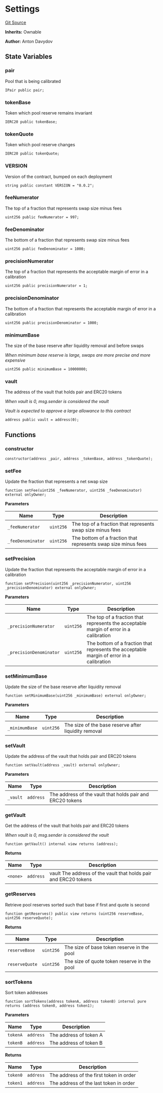 # Settings
[Git Source](https://github.com/fetsorn/calibrator/blob/0f389c961061dc866d857aec6275ad5a77652230/contracts/Settings.sol)

**Inherits:**
Ownable

**Author:**
Anton Davydov


## State Variables
### pair
Pool that is being calibrated


```solidity
IPair public pair;
```


### tokenBase
Token which pool reserve remains invariant


```solidity
IERC20 public tokenBase;
```


### tokenQuote
Token which pool reserve changes


```solidity
IERC20 public tokenQuote;
```


### VERSION
Version of the contract, bumped on each deployment


```solidity
string public constant VERSION = "0.0.2";
```


### feeNumerator
The top of a fraction that represents swap size minus fees


```solidity
uint256 public feeNumerator = 997;
```


### feeDenominator
The bottom of a fraction that represents swap size minus fees


```solidity
uint256 public feeDenominator = 1000;
```


### precisionNumerator
The top of a fraction that represents the acceptable margin of error in a calibration


```solidity
uint256 public precisionNumerator = 1;
```


### precisionDenominator
The bottom of a fraction that represents the acceptable margin of error in a calibration


```solidity
uint256 public precisionDenominator = 1000;
```


### minimumBase
The size of the base reserve after liquidity removal and before swaps

*When minimum base reserve is large, swaps are more precise and more expensive*


```solidity
uint256 public minimumBase = 10000000;
```


### vault
The address of the vault that holds pair and ERC20 tokens

*When vault is 0, msg.sender is considered the vault*

*Vault is expected to approve a large allowance to this contract*


```solidity
address public vault = address(0);
```


## Functions
### constructor


```solidity
constructor(address _pair, address _tokenBase, address _tokenQuote);
```

### setFee

Update the fraction that represents a net swap size


```solidity
function setFee(uint256 _feeNumerator, uint256 _feeDenominator) external onlyOwner;
```
**Parameters**

|Name|Type|Description|
|----|----|-----------|
|`_feeNumerator`|`uint256`|The top of a fraction that represents swap size minus fees|
|`_feeDenominator`|`uint256`|The bottom of a fraction that represents swap size minus fees|


### setPrecision

Update the fraction that represents the acceptable margin of error in a calibration


```solidity
function setPrecision(uint256 _precisionNumerator, uint256 _precisionDenominator) external onlyOwner;
```
**Parameters**

|Name|Type|Description|
|----|----|-----------|
|`_precisionNumerator`|`uint256`|The top of a fraction that represents the acceptable margin of error in a calibration|
|`_precisionDenominator`|`uint256`|The bottom of a fraction that represents the acceptable margin of error in a calibration|


### setMinimumBase

Update the size of the base reserve after liquidity removal


```solidity
function setMinimumBase(uint256 _minimumBase) external onlyOwner;
```
**Parameters**

|Name|Type|Description|
|----|----|-----------|
|`_minimumBase`|`uint256`|The size of the base reserve after liquidity removal|


### setVault

Update the address of the vault that holds pair and ERC20 tokens


```solidity
function setVault(address _vault) external onlyOwner;
```
**Parameters**

|Name|Type|Description|
|----|----|-----------|
|`_vault`|`address`|The address of the vault that holds pair and ERC20 tokens|


### getVault

Get the address of the vault that holds pair and ERC20 tokens

*When vault is 0, msg.sender is considered the vault*


```solidity
function getVault() internal view returns (address);
```
**Returns**

|Name|Type|Description|
|----|----|-----------|
|`<none>`|`address`|vault The address of the vault that holds pair and ERC20 tokens|


### getReserves

Retrieve pool reserves sorted such that base if first and quote is second


```solidity
function getReserves() public view returns (uint256 reserveBase, uint256 reserveQuote);
```
**Returns**

|Name|Type|Description|
|----|----|-----------|
|`reserveBase`|`uint256`|The size of base token reserve in the pool|
|`reserveQuote`|`uint256`|The size of quote token reserve in the pool|


### sortTokens

Sort token addresses


```solidity
function sortTokens(address tokenA, address tokenB) internal pure returns (address token0, address token1);
```
**Parameters**

|Name|Type|Description|
|----|----|-----------|
|`tokenA`|`address`|The address of token A|
|`tokenB`|`address`|The address of token B|

**Returns**

|Name|Type|Description|
|----|----|-----------|
|`token0`|`address`|The address of the first token in order|
|`token1`|`address`|The address of the last token in order|


